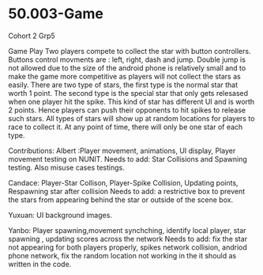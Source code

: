 # 50.003-Game

Cohort 2 Grp5

Game Play
Two players compete to collect the star with button controllers. 
Buttons control movments are : left, right, dash and jump. Double jump is not allowed due to the size of the android phone is relatively small and to make the game more competitive as players will not collect the stars as easily.
There are two type of stars, the first type is the normal star that worth 1 point. The second type is the special star that only gets relesased when one player hit the spike. This kind of star has different UI and is worth 2 points. Hence players can push their opponents to hit spikes to release such stars. All types of stars will show up at random locations for players to race to collect it. At any point of time, there will only be one star of each type. 

Contributions: 
Albert :Player movement, animations, UI display, Player movement testing on NUNIT.
Needs to add: Star Collisions and Spawning testing. Also misuse cases testings.

Candace: Player-Star Collison, Player-Spike Collision, Updating points, Respawning star after collision
Needs to add: a restrictive box to prevent the stars from appearing behind the star or outside of the scene box.

Yuxuan: UI background images. 

Yanbo: Player spawning,movement synchching, identify local player, star spawning , updating scores across the network
Needs to add: fix the star not appearing for both players properly, spikes network collision, andriod phone network, fix the random location not working in the it should as written in the code.

